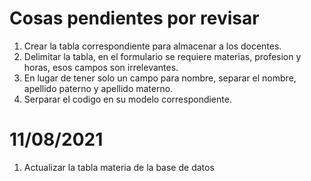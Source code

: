 # Cosas pendientes por revisar
1. Crear la tabla correspondiente para almacenar a los docentes.
2. Delimitar la tabla, en el formulario se requiere materias, profesion y horas, esos campos son irrelevantes.
3. En lugar de tener solo un campo para nombre, separar el nombre, apellido paterno y apellido materno.
3. Serparar el codigo en su modelo correspondiente.

# 11/08/2021
1. Actualizar la tabla materia de la base de datos


